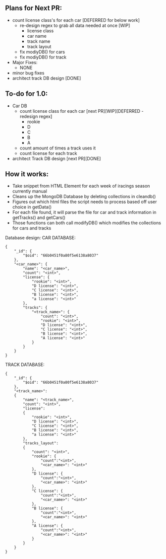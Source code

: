 ## Plans for Next PR:
- count license class's for each car [DEFERRED for below work]
    - re-design regex to grab all data needed at once [WIP]
        -  license class
        -  car name
        -  track name
        -  track layout
    - fix modiyDB() for cars
    - fix modiyDB() for track
- Major Fixes:
    - NONE
- minor bug fixes
- architect track DB design [DONE]

## To-do for 1.0:
- Car DB
  - count license class for each car [next PR][WIP][DEFERRED - redesign regex]
    - rookie
    - D
    - C
    - B
    - A
  - count amount of times a track uses it
  - count license for each track
- architect Track DB design [next PR][DONE]

## How it works:
- Take snippet from HTML Element for each week of iracings season currently manual
- Cleans up the MongoDB Database by deleting collections in cleandb()
- Figures out which html files the script needs to process based off user choice in getData()
- For each file found, it will parse the file for car and track information in getTracks() and getCars()
- Those functions can both call modifyDB() which modifies the collections for cars and tracks

Database design:
CAR DATABASE:
```
{
    "_id": {
        "$oid": "66b0451f0a80f5e6138a8037"
    },
    "<car_name>": {
        "name": "<car_name>",
        "count": "<int>",
        "license": {
            "rookie": "<int>",
            "D license": "<int>",
            "C license": "<int>",
            "B license": "<int>",
            "a license": "<int>"
        },
        "tracks": {
            "<track_name>": {
                "count": "<int>",
                "rookie": "<int>",
                "D license": "<int>",
                "C license": "<int>",
                "B license": "<int>",
                "A license": "<int>"
            }
        }
    }
}
```
TRACK DATABASE:
```
{
    "_id": {
        "$oid": "66b0451f0a80f5e6138a8037"
    },
    "<track_name>": 
    {
        "name": "<track_name>",
        "count": "<int>",
        "license": 
        {
            "rookie": "<int>",
            "D license": "<int>",
            "C license": "<int>",
            "B license": "<int>",
            "a license": "<int>"
        },
        "tracks_layout": 
        {
            "count": "<int>",
            "rookie": {
                "count":"<int>",
                "<car_name>": "<int>"
            },
            "D license": {
                "count":"<int>",
                "<car_name>": "<int>"
            },
            "C license": {
                "count":"<int>",
                "<car_name>": "<int>"
            },
            "B license": {
                "count":"<int>",
                "<car_name>": "<int>"
            },
            "A license": {
                "count":"<int>",
                "<car_name>": "<int>"
            }
        }
    }
}
```
